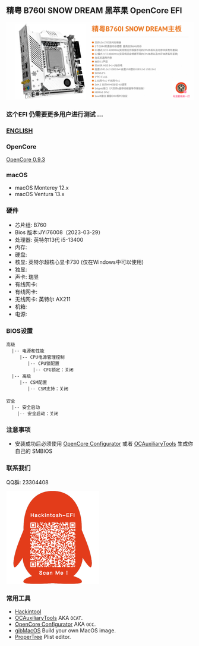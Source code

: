 ## 精粤 B760I SNOW DREAM 黑苹果 OpenCore EFI

![image](ScreenShot/JINGYUEB760I.png)


### 这个EFI 仍需要更多用户进行测试  ...

### [ENGLISH](https://github.com/hackintosh-club/JINGYUE-B760I-SNOW-DREAM-OpenCore)

### OpenCore

[OpenCore 0.9.3](https://github.com/acidanthera/OpenCorePkg)

### macOS

- macOS Monterey 12.x
- macOS Ventura  13.x 

### 硬件

- 芯片组: B760
- Bios 版本:JYI76008（2023-03-29）
- 处理器: 英特尔13代 i5-13400
- 内存: 
- 硬盘: 
- 核显: 英特尔超核心显卡730 (仅在Windows中可以使用)
- 独显:
- 声卡: 瑞昱
- 有线网卡: 
- 有线网卡: 
- 无线网卡: 英特尔 AX211
- 机箱:  
- 电源: 

### BIOS设置

```
高级
  |-- 电源和性能
     |-- CPU电源管理控制
        |-- CPU锁配置
	      |-- CFG锁定：关闭
  |-- 高级
     |-- CSM配置
	    |-- CSM支持：关闭
		
安全
  |-- 安全启动
    |-- 安全启动：关闭

```

### 注意事项

 - 安装成功后必须使用 [OpenCore Configurator](https://mackie100projects.altervista.org/opencore-configurator/) 或者 [OCAuxiliaryTools](https://github.com/ic005k/OCAuxiliaryTools) 生成你自己的 SMBIOS


### 联系我们

QQ群: 23304408

![image](ScreenShot/QRCode.png)



### 常用工具

- [Hackintool](https://github.com/headkaze/Hackintool) 
- [OCAuxiliaryTools](https://github.com/ic005k/OCAuxiliaryTools) AKA `OCAT`.
- [OpenCore Configurator](https://mackie100projects.altervista.org/opencore-configurator/) AKA `OCC`.
- [gibMacOS](https://github.com/corpnewt/gibMacOS) Build your own MacOS image.
- [ProperTree](https://github.com/corpnewt/ProperTree) Plist editor.